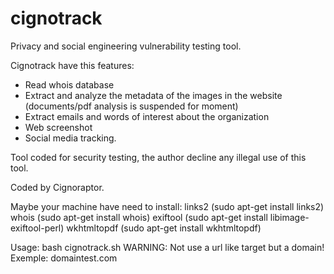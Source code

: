 # cignotrack

Privacy and social engineering vulnerability testing tool.

Cignotrack have this features:

- Read whois database
- Extract and analyze the metadata of the images in the website (documents/pdf analysis is suspended for moment)
- Extract emails and words of interest about the organization
- Web screenshot
- Social media tracking.

Tool coded for security testing, the author decline any illegal use of this tool.

Coded by Cignoraptor.

Maybe your machine have need to install: 
links2 (sudo apt-get install links2) 
whois (sudo apt-get install whois)
exiftool (sudo apt-get install libimage-exiftool-perl)
wkhtmltopdf (sudo apt-get install wkhtmltopdf)

Usage: bash cignotrack.sh   WARNING: Not use a url like target but a domain!
Exemple: domaintest.com

